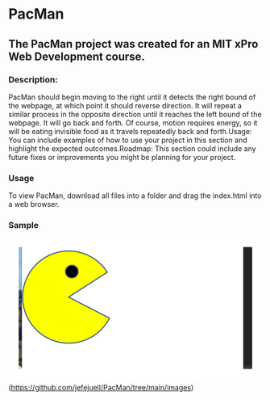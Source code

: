 # PacMan

## The PacMan project was created for an MIT xPro Web Development course. 
  
### **Description:**  
PacMan should begin moving to the right until it detects the right bound of the webpage, at which point it should reverse direction.  It will repeat a similar process in the opposite direction until it reaches the left bound of the webpage.  It will go back and forth.  Of course, motion requires energy, so it will be eating invisible food as it travels repeatedly back and forth.Usage: You can include examples of how to use your project in this section and highlight the expected outcomes.Roadmap: This section could include any future fixes or improvements you might be planning for your project. 


### **Usage**
To view PacMan, download all files into a folder and drag the index.html into a web browser.

### **Sample**

![PacMan cruising right and left while eating!](/PacMan.gif "PacMan cruising and eating!")(https://github.com/jefejuell/PacMan/tree/main/images) 
